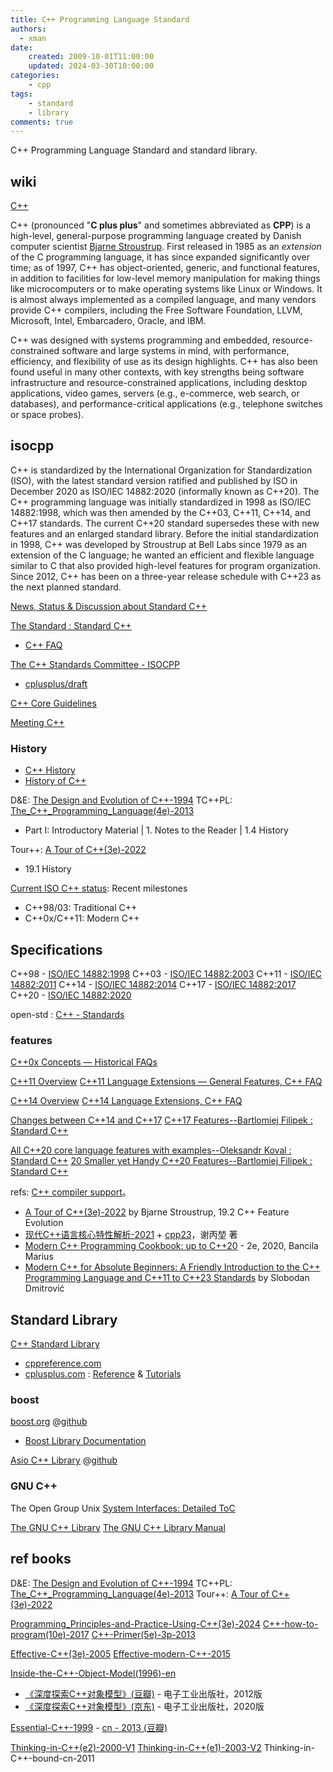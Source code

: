 ```yaml
---
title: C++ Programming Language Standard
authors:
  - xman
date:
    created: 2009-10-01T11:00:00
    updated: 2024-03-30T10:00:00
categories:
    - cpp
tags:
    - standard
    - library
comments: true
---
```


C++ Programming Language Standard and standard library.

<!-- more -->

## wiki

[C++](https://en.wikipedia.org/wiki/C%2B%2B)

C++ (pronounced "**C plus plus**" and sometimes abbreviated as **CPP**) is a high-level, general-purpose programming language created by Danish computer scientist [Bjarne Stroustrup](https://www.stroustrup.com/). First released in 1985 as an *extension* of the C programming language, it has since expanded significantly over time; as of 1997, C++ has object-oriented, generic, and functional features, in addition to facilities for low-level memory manipulation for making things like microcomputers or to make operating systems like Linux or Windows. It is almost always implemented as a compiled language, and many vendors provide C++ compilers, including the Free Software Foundation, LLVM, Microsoft, Intel, Embarcadero, Oracle, and IBM.

C++ was designed with systems programming and embedded, resource-constrained software and large systems in mind, with performance, efficiency, and flexibility of use as its design highlights. C++ has also been found useful in many other contexts, with key strengths being software infrastructure and resource-constrained applications, including desktop applications, video games, servers (e.g., e-commerce, web search, or databases), and performance-critical applications (e.g., telephone switches or space probes).

## isocpp

C++ is standardized by the International Organization for Standardization (ISO), with the latest standard version ratified and published by ISO in December 2020 as ISO/IEC 14882:2020 (informally known as C++20). The C++ programming language was initially standardized in 1998 as ISO/IEC 14882:1998, which was then amended by the C++03, C++11, C++14, and C++17 standards. The current C++20 standard supersedes these with new features and an enlarged standard library. Before the initial standardization in 1998, C++ was developed by Stroustrup at Bell Labs since 1979 as an extension of the C language; he wanted an efficient and flexible language similar to C that also provided high-level features for program organization. Since 2012, C++ has been on a three-year release schedule with C++23 as the next planned standard.

[News, Status & Discussion about Standard C++](https://isocpp.org/)

[The Standard : Standard C++](https://isocpp.org/std/the-standard)

- [C++ FAQ](https://isocpp.org/faq)

[The C++ Standards Committee - ISOCPP](https://www.open-std.org/jtc1/sc22/wg21/)

- [cplusplus/draft](https://github.com/cplusplus/draft)

[C++ Core Guidelines](https://isocpp.github.io/CppCoreGuidelines/CppCoreGuidelines)

[Meeting C++](https://meetingcpp.com/)

### History

- [C++ History](https://en.wikipedia.org/wiki/C%2B%2B#History)
- [History of C++](https://en.cppreference.com/w/cpp/language/history)

D&E: [The Design and Evolution of C++-1994](https://www.stroustrup.com/dne.html)
TC++PL: [The_C++_Programming_Language(4e)-2013](https://www.stroustrup.com/4th.html)

- Part I: Introductory Material | 1. Notes to the Reader | 1.4 History

Tour++: [A Tour of C++(3e)-2022](https://www.stroustrup.com/tour3.html)

- 19.1 History

[Current ISO C++ status](https://isocpp.org/std/status): Recent milestones

- C++98/03: Traditional C++  
- C++0x/C++11: Modern C++  

## Specifications

C++98 - [ISO/IEC 14882:1998](https://www.iso.org/standard/25845.html)
C++03 - [ISO/IEC 14882:2003](https://www.iso.org/standard/38110.html)
C++11 - [ISO/IEC 14882:2011](https://www.iso.org/standard/50372.html)
C++14 - [ISO/IEC 14882:2014](https://www.iso.org/standard/64029.html)
C++17 - [ISO/IEC 14882:2017](https://www.iso.org/standard/68564.html)
C++20 - [ISO/IEC 14882:2020](https://www.iso.org/standard/79358.html)

open-std : [C++ - Standards](https://www.open-std.org/jtc1/sc22/wg21/docs/standards)

### features

[C++0x Concepts — Historical FAQs](https://isocpp.org/wiki/faq/cpp0x-concepts-history)

[C++11 Overview](https://isocpp.org/wiki/faq/cpp11)
[C++11 Language Extensions — General Features, C++ FAQ](https://isocpp.org/wiki/faq/cpp11-language)

[C++14 Overview](https://isocpp.org/wiki/faq/cpp14)
[C++14 Language Extensions, C++ FAQ](https://isocpp.org/wiki/faq/cpp14-language)

[Changes between C++14 and C++17](https://isocpp.org/files/papers/p0636r0.html)
[C++17 Features--Bartlomiej Filipek : Standard C++](https://isocpp.org/blog/2017/01/cpp17-features-bartlomiej-filipek)

[All C++20 core language features with examples--Oleksandr Koval : Standard C++](https://isocpp.org/blog/2021/04/all-cpp20-core-language-features-with-examples-oleksandr-koval)
[20 Smaller yet Handy C++20 Features--Bartlomiej Filipek : Standard C++](https://isocpp.org/blog/2022/01/20-smaller-yet-handy-cpp20-features-bartlomiej-filipek)

refs: [C++ compiler support](http://en.cppreference.com/w/cpp/compiler_support)。

- [A Tour of C++(3e)-2022](https://www.stroustrup.com/tour3.html) by Bjarne Stroustrup, 19.2 C++ Feature Evolution
- [现代C++语言核心特性解析-2021](https://item.jd.com/12942311.html) + [cpp23](https://github.com/0cch/moderncpp_public/tree/main)，谢丙堃 著
- [Modern C++ Programming Cookbook: up to C++20](https://www.amazon.com/Modern-Programming-Cookbook-language-standard/dp/1800208987/) - 2e, 2020, Bancila Marius
- [Modern C++ for Absolute Beginners: A Friendly Introduction to the C++ Programming Language and C++11 to C++23 Standards](https://www.amazon.com/Modern-Absolute-Beginners-Introduction-Programming/dp/1484292731) by Slobodan Dmitrović

## Standard Library

[C++ Standard Library](https://en.wikipedia.org/wiki/C%2B%2B_Standard_Library)

- [cppreference.com](https://en.cppreference.com/w/)
- [cplusplus.com](https://cplusplus.com/reference/) : [Reference](https://cplusplus.com/reference/) & [Tutorials](https://cplusplus.com/doc/tutorial/)

### boost

[boost.org](http://www.boost.org/) @[github](https://github.com/boostorg)

- [Boost Library Documentation](http://www.boost.org/doc/libs/)

[Asio C++ Library](https://think-async.com/) @[github](https://github.com/chriskohlhoff/asio)

### GNU C++

The Open Group Unix [System Interfaces: Detailed ToC](https://pubs.opengroup.org/onlinepubs/9699919799/functions/contents.html)

[The GNU C++ Library](https://gcc.gnu.org/onlinedocs/libstdc++/)
[The GNU C++ Library Manual](https://gcc.gnu.org/onlinedocs/libstdc++/manual/index.html)

## ref books

D&E: [The Design and Evolution of C++-1994](https://www.stroustrup.com/dne.html)
TC++PL: [The_C++_Programming_Language(4e)-2013](https://www.stroustrup.com/4th.html)
Tour++: [A Tour of C++(3e)-2022](https://www.stroustrup.com/tour3.html)

[Programming_Principles-and-Practice-Using-C++(3e)-2024](https://www.stroustrup.com/programming.html)
[C++-how-to-program(10e)-2017](https://www.amazon.com/How-Program-10th-Paul-Deitel/dp/9332585733/)
[C++-Primer(5e)-3p-2013](https://www.amazon.com/Primer-5th-Stanley-B-Lippman/dp/0321714113)

[Effective-C++(3e)-2005](https://www.amazon.com/Effective-Specific-Improve-Programs-Designs/dp/0321334876/)
[Effective-modern-C++-2015](https://www.amazon.com/Effective-Specific-Improve-Programs-Designs/dp/0321334876/)

[Inside-the-C++-Object-Model(1996)-en](https://www.amazon.com/Inside-Object-Model-Stanley-Lippman/dp/0201834545/)

- [《深度探索C++对象模型》(豆瓣)](https://book.douban.com/subject/10427315/) - 电子工业出版社，2012版
- [《深度探索C++对象模型》(京东)](https://item.jd.com/13020128.html) - 电子工业出版社，2020版

[Essential-C++-1999](https://www.amazon.com/Essential-C-Stanley-B-Lippman/dp/0201485184) - [cn - 2013 (豆瓣)](https://book.douban.com/subject/24868427/)

[Thinking-in-C++(e2)-2000-V1](https://www.amazon.com/Thinking-Vol-Introduction-Standard-2nd/dp/0139798099/)
[Thinking-in-C++(e1)-2003-V2](https://www.amazon.com/Thinking-C-2-Practical-Programming/dp/0130353132/)
Thinking-in-C++-bound-cn-2011
